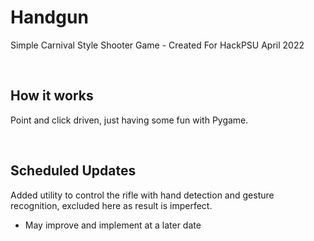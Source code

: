 # Handgun
Simple Carnival Style Shooter Game - Created For HackPSU April 2022

</br>

## How it works

Point and click driven, just having some fun with Pygame.

</br>

## Scheduled Updates

Added utility to control the rifle with hand detection and gesture recognition, excluded here as result is imperfect.
- May improve and implement at a later date
